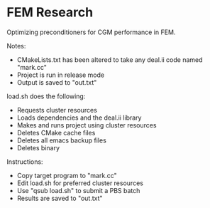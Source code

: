 # FEM Research

Optimizing preconditioners for CGM performance in FEM.

Notes:
- CMakeLists.txt has been altered to take any deal.ii code named "mark.cc"
- Project is run in release mode
- Output is saved to "out.txt"

load.sh does the following:
- Requests cluster resources
- Loads dependencies and the deal.ii library
- Makes and runs project using cluster resources
- Deletes CMake cache files
- Deletes all emacs backup files
- Deletes binary

Instructions:
- Copy target program to "mark.cc"
- Edit load.sh for preferred cluster resources
- Use "qsub load.sh" to submit a PBS batch
- Results are saved to "out.txt"
